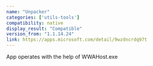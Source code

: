 ```yaml
---
name: "Unpacker"
categories: ['utils-tools']
compatibility: native
display_result: "Compatible"
version_from: "1.1.14.24"
link: https://apps.microsoft.com/detail/9wzdncrdq97t
---
```


App operates with the help of WWAHost.exe